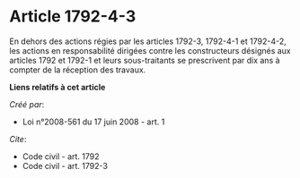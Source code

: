 # Article 1792-4-3

En dehors des actions régies par les articles 1792-3, 1792-4-1 et 1792-4-2, les actions en responsabilité dirigées contre les
constructeurs désignés aux articles 1792 et 1792-1 et leurs sous-traitants se prescrivent par dix ans à compter de la
réception des travaux.

**Liens relatifs à cet article**

_Créé par_:

  - Loi n°2008-561 du 17 juin 2008 - art. 1

_Cite_:

  - Code civil - art. 1792
  - Code civil - art. 1792-3
